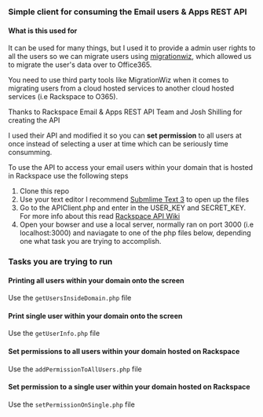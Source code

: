 ### Simple client for consuming the Email users & Apps REST API

#### What is this used for 

It can be used for many things, but I used it to provide a admin user rights to all the users so we can migrate users using [migrationwiz](http://www.bittitan.com/products/migrationwiz), which allowed us to migrate the user's data over to Office365. 

You need to use third party tools like MigrationWiz when it comes to migrating users from a cloud hosted services to another cloud hosted services (i.e Rackspace to O365). 

Thanks to Rackspace Email & Apps REST API Team and Josh Shilling for creating the API

I used their API and modified it so you can **set permission** to all users at once instead of selecting a user at time which can be seriously time consumming. 

To use the API to access your email users within your domain that is hosted in Rackspace use the following steps 

1. Clone this repo 
2. Use your text editor I recommend [Submlime Text 3](http://www.sublimetext.com/3) to open up the files
3. Go to the APIClient.php and enter in the USER_KEY and SECRET_KEY. For more info about this read [Rackspace API Wiki](http://api-wiki.apps.rackspace.com/api-wiki/index.php/Main_Page#URL)
4. Open your bowser and use a local server, normally ran on port 3000 (i.e localhost:3000) and naviagate to one of the php files below, depending one what task you are trying to accomplish.

### Tasks you are trying to run

#### Printing all users within your domain onto the screen 

Use the `getUsersInsideDomain.php` file

#### Print single user within your domain onto the screen 

Use the `getUserInfo.php` file

#### Set permissions to all users within your domain hosted on Rackspace 

Use the `addPermissionToAllUsers.php` file 

#### Set permission to a single user within your domain hosted on Rackspace 

Use the `setPermissionOnSingle.php` file


